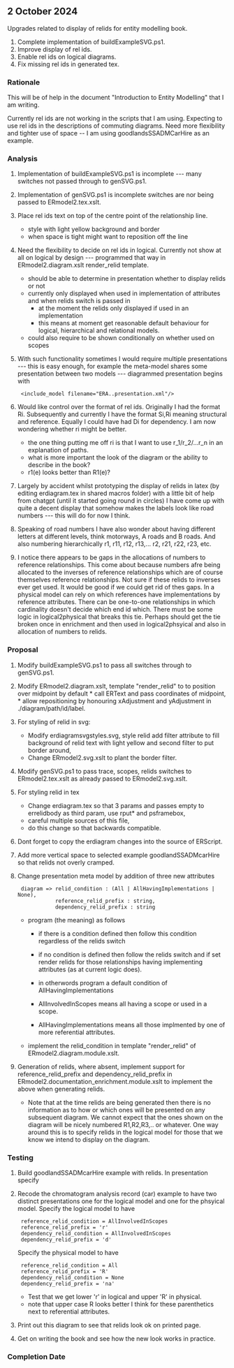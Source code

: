 
## 2 October 2024
Upgrades related to display of relids for entity modelling book.
1. Complete implementation of buildExampleSVG.ps1.
2. Improve display of rel ids.
3. Enable rel ids on logical diagrams.
4. Fix missing rel ids in generated tex.

### Rationale
This will be of help
in the document "Introduction to Entity Modelling" that I am writing.

Currently rel ids are not working in the scripts that I am using.
Expecting to use rel ids in the descriptions of commuting diagrams.
Need more flexibility and tighter use of space  -- I am using goodlandsSSADMCarHire as an example.

### Analysis
1. Implementation of buildExampleSVG.ps1 is incomplete --- many switches not passed through to genSVG.ps1.
2. Implementation of genSVG.ps1 is incomplete switches are nor being passed to ERmodel2.tex.xslt.
3. Place rel ids text on top of the centre point of the relationship line.
    * style with light yellow background and border 
    * when space is tight might want to reposition off the line
4. Need the flexibility to decide on rel ids in logical. Currently not show at all on logical 
by design --- programmed that way in ERmodel2.diagram.xslt render_relid template.
   - should be able to determine in presentation whether to display relids or not
   - currently only displayed when used in implementation of attributes
and when relids switch is passed in
        *   at the moment the relids only displayed if used in an implementation
        * this means at moment get reasonable default behaviour for logical,
                          hierarchical and relational models.
   - could also require to be shown conditionally on whether used on scopes
5. With such functionality sometimes I would require multiple presentations --- this is 
   easy enough, for example
    the meta-model shares some presentation between two models ---
    diagrammed presentation begins with

        <include_model filename="ERA..presentation.xml"/>

 6. Would like control over the format of rel ids. Originally I had the format Ri. Subsequently and
 currently I have the format Si,Ri meaning structural and reference. Equally I could have had Di for dependency. I am now wondering whether ri might be better.
    - the one thing putting me off ri is that I want to use r_1/r_2/...r_n in an explanation of paths.
    - what is more important the look of the diagram or the ability to describe in the book?
    - r1(e) looks better than R1(e)? 
 7. Largely by accident whilst prototyping the display of relids in latex (by editing erdiagram.tex in shared macros folder) with a little bit of help from chatgpt (until it started going round in circles) I have come up with quite a decent display that somehow makes the labels look like road numbers --- this will do for now I think.
 8. Speaking of road numbers I have also wonder about having different letters at different levels, think motorways, A roads and B roads. And also numbering hierarchically r1, r11, r12, r13,... r2, r21, r22, r23, etc.
 9. I notice there appears to be gaps in the allocations of numbers to reference relationships. 
 This come about because numbers afre being allocated to the inverses of reference relationships which are of course themselves reference relationships. Not sure if these relids to inverses ever get used.
 It would be good if we could get rid of thes gaps. In a physical model can rely on which references have
 implementations by reference attributes. There can be one-to-one relationships in which cardinality doesn't decide which end id which. There must be some logic in logical2physical that breaks this tie.
 Perhaps should get the tie broken once in enrichment and then used in logical2phsyical and also in allocation of numbers to relids.

### Proposal 
1. Modify buildExampleSVG.ps1 to pass all switches through to genSVG.ps1.
2. Modify ERmodel2.diagram.xslt, template "render_relid" to to position over midpoint by default
        * call ERText and pass coordinates of midpoint,
        * allow repositioning by honouring xAdjustment and yAdjustment in ./diagram/path/id/label.
3. For styling of relid in svg:
   - Modify erdiagramsvgstyles.svg, style relid add filter attribute to fill background of relid text  with light yellow
    and second filter to put border around,
   - Change ERmodel2.svg.xslt to plant the border filter.
4. Modify genSVG.ps1 to pass trace, scopes, relids switches to ERmodel2.tex.xslt as already passed to ERmodel2.svg.xslt.
5.  For styling relid in tex
    * Change erdiagram.tex so that 3 params and passes empty to errelidbody as third param, use rput* and psframebox,
    * careful multiple sources of this file,
    * do this change so that backwards compatible.
6. Dont forget to copy the erdiagram changes into the source of ERScript. 
7. Add more vertical space to selected example goodlandSSADMcarHire so that relids not overly cramped.
8. Change presentation meta model by addition of three new attributes

        diagram => relid_condition : (All | AllHavingImplementations | None),
                   reference_relid_prefix : string,
                   dependency_relid_prefix : string
    - program (the meaning) as follows
         * if there is a condition defined then follow this condition regardless of the relids switch
         * if no condition is defined then follow the relids switch and if set render relids for those relationships  having implementing attributes (as at current logic does). 
         * in otherwords program a default condition of AllHavingImplementations

         * AllInvolvedInScopes means all having a scope or used in a scope.
         * AllHavingImplementations means all those implmented by one of more referential attributes.
    - implement the relid_condition  in template "render_relid"
      of ERmodel2.diagram.module.xslt.
9. Generation of relids, where absent, implement support for reference_relid_prefix and dependency_relid_prefix in  ERmodel2.documentation_enrichment.module.xslt to implement the above when generating relids.
   - Note that at the time relids are being generated then there is no information as to how or which ones will be presented on any subsequent diagram. We cannot expect that the ones shown on the diagram will be nicely numbered R1,R2,R3,.. or whatever. One way around this is to specify relids in the logical model for those that we know we intend to display on the diagram.

### Testing

1. Build goodlandSSADMcarHire example with relids. In presentation specify

2. Recode the chromatogram analysis record (car) example to have two distinct presentations 
    one for the logical model and one for the phsyical model.
    Specify the logical model to have  

        reference_relid_condition = AllInvolvedInScopes
        reference_relid_prefix = 'r'
        dependency_relid_condition = AllInvolvedInScopes
        dependency_relid_prefix = 'd'
    Specify the physical model to have  

        reference_relid_condition = All
        reference_relid_prefix = 'R'
        dependency_relid_condition = None
        dependency_relid_prefix = 'na'

    * Test that we get lower 'r' in logical and upper 'R' in physical.
    * note that upper case R looks better I think for these parenthetics next to referential attributes.
2. Print out this diagram to see that relids look ok on printed page.
3. Get on writing the book and see how the new look works in practice.

### Completion Date


